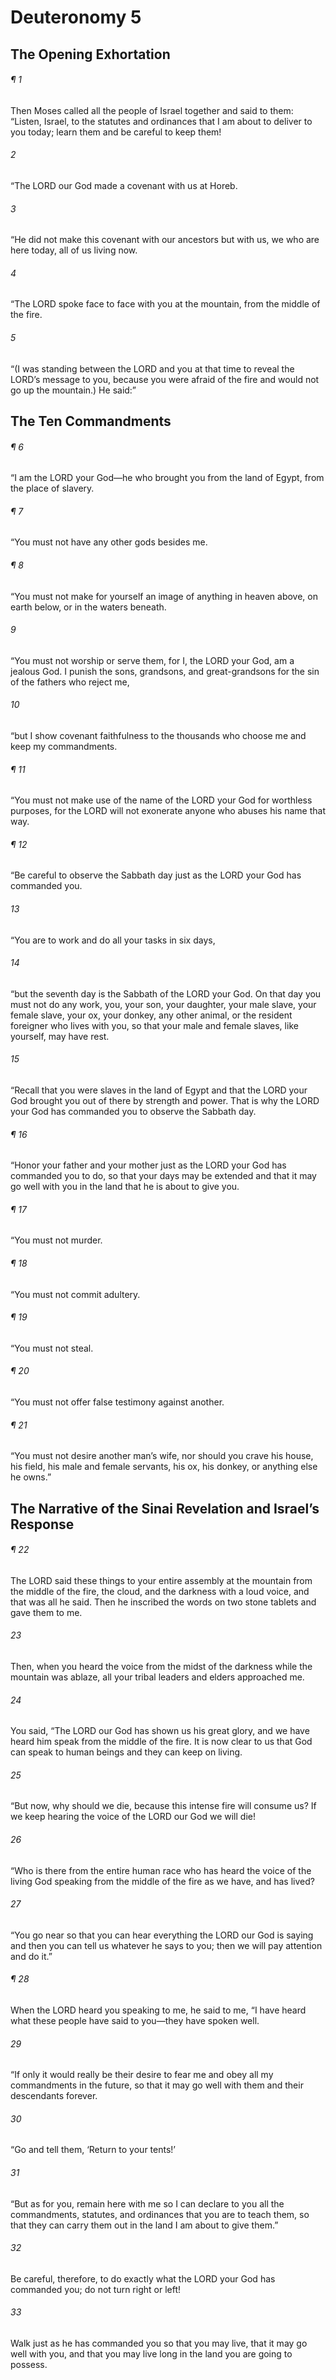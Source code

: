 # Deuteronomy 5
## The Opening Exhortation
###### ¶ 1
Then Moses called all the people of Israel together and said to them: “Listen, Israel, to the statutes and ordinances that I am about to deliver to you today; learn them and be careful to keep them!
###### 2
“The LORD our God made a covenant with us at Horeb.
###### 3
“He did not make this covenant with our ancestors but with us, we who are here today, all of us living now.
###### 4
“The LORD spoke face to face with you at the mountain, from the middle of the fire.
###### 5
“(I was standing between the LORD and you at that time to reveal the LORD’s message to you, because you were afraid of the fire and would not go up the mountain.) He said:”
## The Ten Commandments
###### ¶ 6
“I am the LORD your God—he who brought you from the land of Egypt, from the place of slavery.
###### ¶ 7
“You must not have any other gods besides me.
###### ¶ 8
“You must not make for yourself an image of anything in heaven above, on earth below, or in the waters beneath.
###### 9
“You must not worship or serve them, for I, the LORD your God, am a jealous God. I punish the sons, grandsons, and great-grandsons for the sin of the fathers who reject me,
###### 10
“but I show covenant faithfulness to the thousands who choose me and keep my commandments.
###### ¶ 11
“You must not make use of the name of the LORD your God for worthless purposes, for the LORD will not exonerate anyone who abuses his name that way.
###### ¶ 12
“Be careful to observe the Sabbath day just as the LORD your God has commanded you.
###### 13
“You are to work and do all your tasks in six days,
###### 14
“but the seventh day is the Sabbath of the LORD your God. On that day you must not do any work, you, your son, your daughter, your male slave, your female slave, your ox, your donkey, any other animal, or the resident foreigner who lives with you, so that your male and female slaves, like yourself, may have rest.
###### 15
“Recall that you were slaves in the land of Egypt and that the LORD your God brought you out of there by strength and power. That is why the LORD your God has commanded you to observe the Sabbath day.
###### ¶ 16
“Honor your father and your mother just as the LORD your God has commanded you to do, so that your days may be extended and that it may go well with you in the land that he is about to give you.
###### ¶ 17
“You must not murder.
###### ¶ 18
“You must not commit adultery.
###### ¶ 19
“You must not steal.
###### ¶ 20
“You must not offer false testimony against another.
###### ¶ 21
“You must not desire another man’s wife, nor should you crave his house, his field, his male and female servants, his ox, his donkey, or anything else he owns.”
## The Narrative of the Sinai Revelation and Israel’s Response
###### ¶ 22
The LORD said these things to your entire assembly at the mountain from the middle of the fire, the cloud, and the darkness with a loud voice, and that was all he said. Then he inscribed the words on two stone tablets and gave them to me.
###### 23
Then, when you heard the voice from the midst of the darkness while the mountain was ablaze, all your tribal leaders and elders approached me.
###### 24
You said, “The LORD our God has shown us his great glory, and we have heard him speak from the middle of the fire. It is now clear to us that God can speak to human beings and they can keep on living.
###### 25
“But now, why should we die, because this intense fire will consume us? If we keep hearing the voice of the LORD our God we will die!
###### 26
“Who is there from the entire human race who has heard the voice of the living God speaking from the middle of the fire as we have, and has lived?
###### 27
“You go near so that you can hear everything the LORD our God is saying and then you can tell us whatever he says to you; then we will pay attention and do it.”
###### ¶ 28
When the LORD heard you speaking to me, he said to me, “I have heard what these people have said to you—they have spoken well.
###### 29
“If only it would really be their desire to fear me and obey all my commandments in the future, so that it may go well with them and their descendants forever.
###### 30
“Go and tell them, ‘Return to your tents!’
###### 31
“But as for you, remain here with me so I can declare to you all the commandments, statutes, and ordinances that you are to teach them, so that they can carry them out in the land I am about to give them.”
###### 32
Be careful, therefore, to do exactly what the LORD your God has commanded you; do not turn right or left!
###### 33
Walk just as he has commanded you so that you may live, that it may go well with you, and that you may live long in the land you are going to possess.
